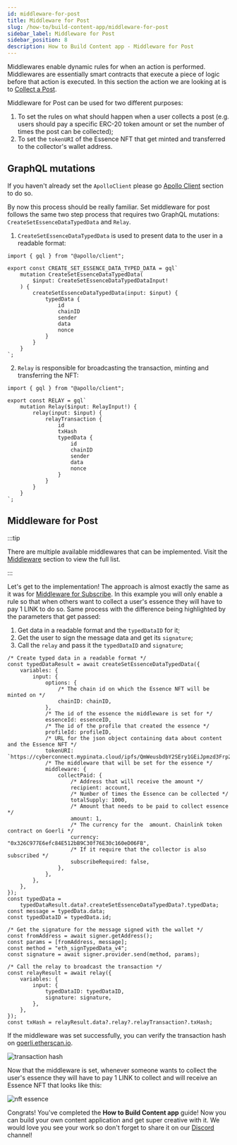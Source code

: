 ```yaml
---
id: middleware-for-post
title: Middleware for Post
slug: /how-to/build-content-app/middleware-for-post
sidebar_label: Middleware for Post
sidebar_position: 8
description: How to Build Content app - Middleware for Post
---
```


Middlewares enable dynamic rules for when an action is performed. Middlewares are essentially smart contracts that execute a piece of logic before that action is executed. In this section the action we are looking at is to [Collect a Post](/how-to/build-content-app/collect-a-post).

Middleware for Post can be used for two different purposes:

1. To set the rules on what should happen when a user collects a post (e.g. users should pay a specific ERC-20 token amount or set the number of times the post can be collected);
2. To set the `tokenURI` of the Essence NFT that get minted and transferred to the collector's wallet address.

## GraphQL mutations

If you haven't already set the `ApolloClient` please go [Apollo Client](/how-to/build-content-app/authentication#apollo-client) section to do so.

By now this process should be really familiar. Set middleware for post follows the same two step process that requires two GraphQL mutations: `CreateSetEssenceDataTypedData` and `Relay`.

1. `CreateSetEssenceDataTypedData` is used to present data to the user in a readable format:

```tsx title="graphql/CreateSetEssenceDataTypedData.ts"
import { gql } from "@apollo/client";

export const CREATE_SET_ESSENCE_DATA_TYPED_DATA = gql`
    mutation CreateSetEssenceDataTypedData(
        $input: CreateSetEssenceDataTypedDataInput!
    ) {
        createSetEssenceDataTypedData(input: $input) {
            typedData {
                id
                chainID
                sender
                data
                nonce
            }
        }
    }
`;
```

2. `Relay` is responsible for broadcasting the transaction, minting and transferring the NFT:

```tsx title="graphql/Relay.ts"
import { gql } from "@apollo/client";

export const RELAY = gql`
    mutation Relay($input: RelayInput!) {
        relay(input: $input) {
            relayTransaction {
                id
                txHash
                typedData {
                    id
                    chainID
                    sender
                    data
                    nonce
                }
            }
        }
    }
`;
```

## Middleware for Post

:::tip

There are multiple available middlewares that can be implemented. Visit the [Middleware](/concepts/middleware) section to view the full list.

:::

Let's get to the implementation! The approach is almost exactly the same as it was for [Middleware for Subscribe](/how-to/build-content-app/middleware-for-subscribe). In this example you will only enable a rule so that when others want to collect a user's essence they will have to pay 1 LINK to do so. Same process with the difference being highlighted by the parameters that get passed:

1. Get data in a readable format and the `typedDataID` for it;
2. Get the user to sign the message data and get its `signature`;
3. Call the `relay` and pass it the `typedDataID` and `signature`;

```tsx title="components/SetEssenceBtn.tsx"
/* Create typed data in a readable format */
const typedDataResult = await createSetEssenceDataTypedData({
    variables: {
        input: {
            options: {
                /* The chain id on which the Essence NFT will be minted on */
                chainID: chainID,
            },
            /* The id of the essence the middleware is set for */
            essenceId: essenceID,
            /* The id of the profile that created the essence */
            profileId: profileID,
            /* URL for the json object containing data about content and the Essence NFT */
            tokenURI: `https://cyberconnect.mypinata.cloud/ipfs/QmWeusbdbY2SEry1GEiJpmzd3Frp29wMNS3ZbNN21hLbVw`,
            /* The middleware that will be set for the essence */
            middleware: {
                collectPaid: {
                    /* Address that will receive the amount */
                    recipient: account,
                    /* Number of times the Essence can be collected */
                    totalSupply: 1000,
                    /* Amount that needs to be paid to collect essence */
                    amount: 1,
                    /* The currency for the  amount. Chainlink token contract on Goerli */
                    currency: "0x326C977E6efc84E512bB9C30f76E30c160eD06FB",
                    /* If it require that the collector is also subscribed */
                    subscribeRequired: false,
                },
            },
        },
    },
});
const typedData =
    typedDataResult.data?.createSetEssenceDataTypedData?.typedData;
const message = typedData.data;
const typedDataID = typedData.id;

/* Get the signature for the message signed with the wallet */
const fromAddress = await signer.getAddress();
const params = [fromAddress, message];
const method = "eth_signTypedData_v4";
const signature = await signer.provider.send(method, params);

/* Call the relay to broadcast the transaction */
const relayResult = await relay({
    variables: {
        input: {
            typedDataID: typedDataID,
            signature: signature,
        },
    },
});
const txHash = relayResult.data?.relay?.relayTransaction?.txHash;
```

If the middleware was set successfully, you can verify the transaction hash on [goerli.etherscan.io](https://goerli.etherscan.io/).

![transaction hash](/img/v2/build-content-app-middleware-for-post-tx.png)

Now that the middleware is set, whenever someone wants to collect the user's essence they will have to pay 1 LINK to collect and will receive an Essence NFT that looks like this:

![nft essence](/img/v2/build-content-app-middleware-for-post-nft.png)

Congrats! You've completed the **How to Build Content app** guide! Now you can build your own content application and get super creative with it. We would love you see your work so don't forget to share it on our [Discord](https://discord.com/invite/cUc8VRGmPs) channel!

